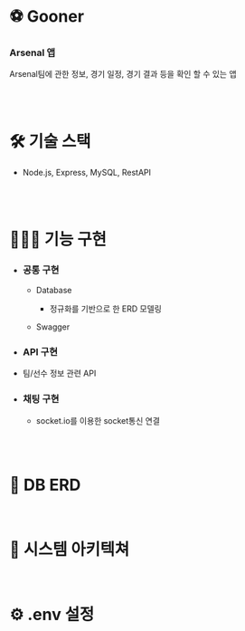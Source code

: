# ⚽️ Gooner
### Arsenal 앱
Arsenal팀에 관한 정보, 경기 일정, 경기 결과 등을 확인 할 수 있는 앱

<br/>
<br/>

# 🛠 기술 스택
- Node.js, Express, MySQL, RestAPI

<br/>
<br/>

# 👩🏻‍💻 기능 구현
- ### 공통 구현
  - Database
    - 정규화를 기반으로 한 ERD 모델링
  
  - Swagger

-  ### API 구현
  - 팀/선수 정보 관련 API

- ### 채팅 구현
  - socket.io를 이용한 socket통신 연결
 


<br/>
<br/>

# 🔎 DB ERD
<img wide="100%"  src ="">

<br/>
<br/>

# 🔗 시스템 아키텍쳐
<img wide="100%"  src ="">

<br/>
<br/>


# ⚙️ .env 설정

```


```




